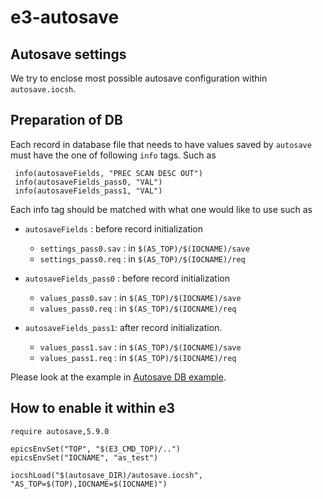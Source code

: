 e3-autosave
==

## Autosave settings

We try to enclose most possible autosave configuration within `autosave.iocsh`. 

## Preparation of DB

Each record in database file that needs to have values saved by `autosave` must have the one of following `info` tags. Such as
```
 info(autosaveFields, "PREC SCAN DESC OUT")
 info(autosaveFields_pass0, "VAL")
 info(autosaveFields_pass1, "VAL")
```

Each info tag should be matched with what one would like to use such as


* `autosaveFields` : before record initialization
  - `settings_pass0.sav` : in `$(AS_TOP)/$(IOCNAME)/save`
  - `settings_pass0.req` : in `$(AS_TOP)/$(IOCNAME)/req`
 
* `autosaveFields_pass0` : before record initialization
  - `values_pass0.sav` : in `$(AS_TOP)/$(IOCNAME)/save`
  - `values_pass0.req` : in `$(AS_TOP)/$(IOCNAME)/req`

* `autosaveFields_pass1`: after record initialization.
  - `values_pass1.sav`    : in `$(AS_TOP)/$(IOCNAME)/save`
  - `values_pass1.req`    : in `$(AS_TOP)/$(IOCNAME)/req`

Please look at the example in [Autosave DB example](template/SR_test_info.db).

## How to enable it within e3


```
require autosave,5.9.0

epicsEnvSet("TOP", "$(E3_CMD_TOP)/..")
epicsEnvSet("IOCNAME", "as_test")

iocshLoad("$(autosave_DIR)/autosave.iocsh", "AS_TOP=$(TOP),IOCNAME=$(IOCNAME)")
```
